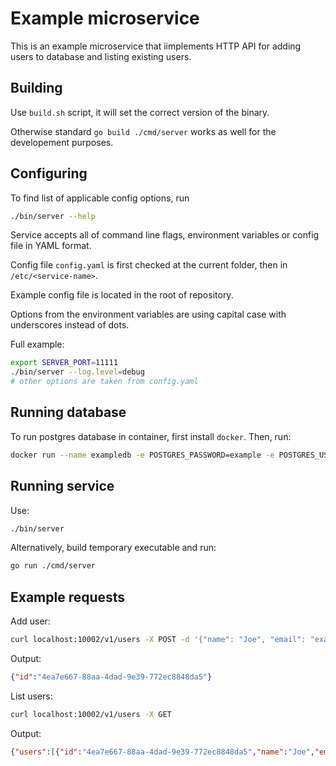 # Example microservice

This is an example microservice that iimplements HTTP API
for adding users to database and listing existing users.

## Building

Use `build.sh` script, it will set the correct version of the binary.

Otherwise standard `go build ./cmd/server` works as well for the developement purposes.

## Configuring

To find list of applicable config options, run

```sh
./bin/server --help
```

Service accepts all of command line flags, environment variables or config
file in YAML format.

Config file `config.yaml` is first checked at the current folder,
then in `/etc/<service-name>`.

Example config file is located in the root of repository.

Options from the environment variables are using capital case with underscores
instead of dots. 

Full example:

```sh
export SERVER_PORT=11111
./bin/server --log.level=debug
# other options are taken from config.yaml
```

## Running database

To run postgres database in container, first install `docker`.
Then, run:

```sh
docker run --name exampledb -e POSTGRES_PASSWORD=example -e POSTGRES_USER=example -e POSTGRES_DB=users -v ~/db/example:/var/lib/postgresql/data -d -p 5432:5432 postgres:16.3-alpine3.20
```

## Running service

Use:

```sh
./bin/server
```

Alternatively, build temporary executable and run:

```sh
go run ./cmd/server
```

## Example requests

Add user:

```sh
curl localhost:10002/v1/users -X POST -d '{"name": "Joe", "email": "example@domain.org"}'
```

Output:

```json
{"id":"4ea7e667-88aa-4dad-9e39-772ec8848da5"}
```

List users:

```sh
curl localhost:10002/v1/users -X GET
```

Output:

```json
{"users":[{"id":"4ea7e667-88aa-4dad-9e39-772ec8848da5","name":"Joe","email":"example@domain.org"}]}
```
